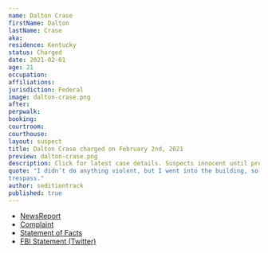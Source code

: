 ```yaml
---
name: Dalton Crase
firstName: Dalton
lastName: Crase
aka:
residence: Kentucky
status: Charged
date: 2021-02-01
age: 21
occupation:
affiliations:
jurisdiction: Federal
image: dalton-crase.png
after:
perpwalk:
booking:
courtroom:
courthouse:
layout: suspect
title: Dalton Crase charged on February 2nd, 2021
preview: dalton-crase.png
description: Click for latest case details. Suspects innocent until proven guilty.
quote: "I didn’t do anything violent, but I went into the building, so I did
trespass."
author: seditiontrack
published: true
---
```


- [NewsReport](https://www.kentucky.com/news/local/crime/article248923359.html)
- [Complaint](https://extremism.gwu.edu/sites/g/files/zaxdzs2191/f/Dalton%20Crase%20and%20Troy%20Williams%20Affidavit%20in%20Support%20of%20Criminal%20Complaint.pdf)
- [Statement of Facts](https://extremism.gwu.edu/sites/g/files/zaxdzs2191/f/Dalton%20Crase%20and%20Troy%20Williams%20Affidavit%20in%20Support%20of%20Criminal%20Complaint.pdf)
- [FBI Statement (Twitter)](https://twitter.com/FBILouisville/status/1356306940507336706)
